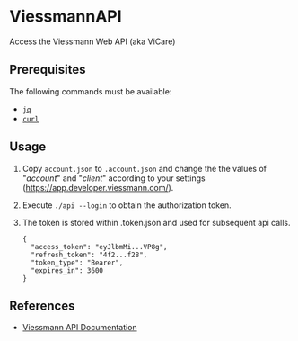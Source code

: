 # ViessmannAPI
Access the Viessmann Web API (aka ViCare)

## Prerequisites

The following commands must be available:

- [`jq`](https://stedolan.github.io/jq/)
- [`curl`](https://curl.se/)

## Usage

1. Copy `account.json` to `.account.json` and change the the values of "_account_" and "_client_"
   according to your settings (https://app.developer.viessmann.com/).
2. Execute `./api --login` to obtain the authorization token.
3. The token is stored within .token.json and used for subsequent api calls.

    ```
    {
      "access_token": "eyJlbmMi...VP8g",
      "refresh_token": "4f2...f28",
      "token_type": "Bearer",
      "expires_in": 3600
    }
    ```

## References

-  [Viessmann API Documentation](https://documentation.viessmann.com/static/getting-started)
